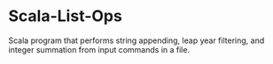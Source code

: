 # Scala-List-Ops
Scala program that performs string appending, leap year filtering, and integer summation from input commands in a file.
